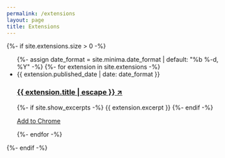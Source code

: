 ```yaml
---
permalink: /extensions
layout: page
title: Extensions
---
```



{%- if site.extensions.size > 0 -%}
  <ul class="post-list">
    {%- assign date_format = site.minima.date_format | default: "%b %-d, %Y" -%}
    {%- for extension in site.extensions -%}    
    <li>
      <span class="post-meta">{{ extension.published_date | date: date_format }}</span>
      <h3>
        <a class="post-link" href="{{ extension.website }}" target="_blank">
          {{ extension.title | escape }} <span class="arrow">&#x2197;</span>
        </a>
      </h3>
      {%- if site.show_excerpts -%}
        {{ extension.excerpt }}
      {%- endif -%}
      <p><a class="download-link" href="https://chrome.google.com/webstore/detail/{{ extension.chrome_id }}" target="_blank">Add to Chrome</a></p>
    </li>
    {%- endfor -%}
  </ul>
{%- endif -%}
